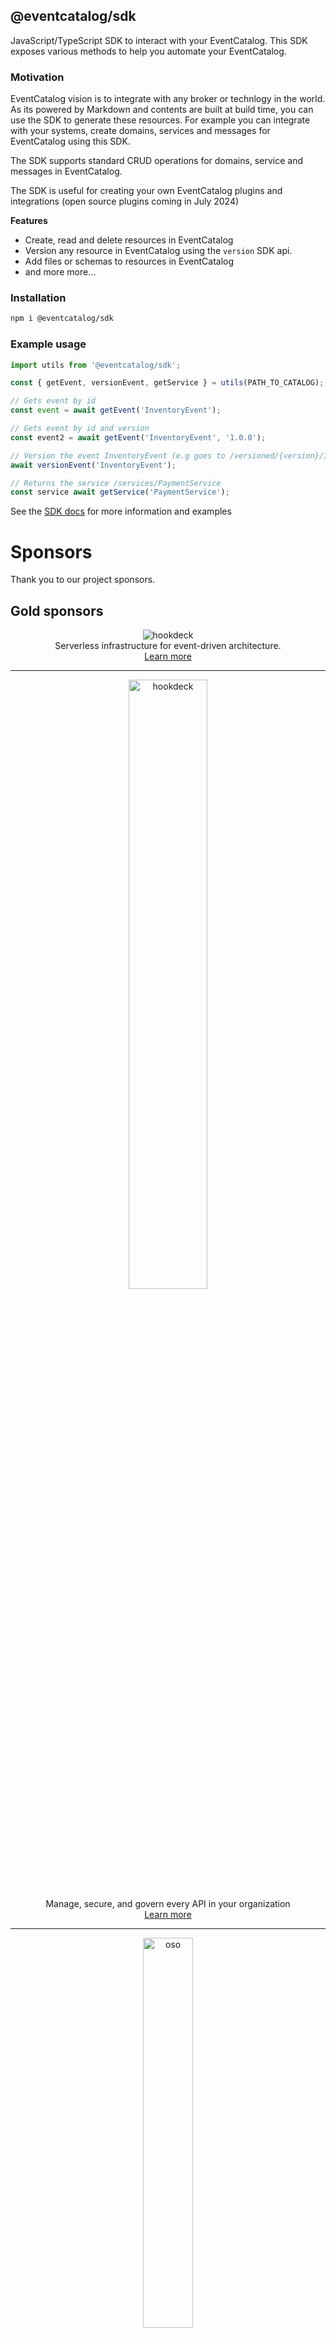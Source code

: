## @eventcatalog/sdk

JavaScript/TypeScript SDK to interact with your EventCatalog. This SDK exposes various methods to help you automate your EventCatalog.

### Motivation

EventCatalog vision is to integrate with any broker or technlogy in the world. As its powered by Markdown and contents are built at build time, you can use the SDK
to generate these resources. For example you can integrate with your systems, create domains, services and messages for EventCatalog using this SDK.

The SDK supports standard CRUD operations for domains, service and messages in EventCatalog.

The SDK is useful for creating your own EventCatalog plugins and integrations (open source plugins coming in July 2024)

**Features**

- Create, read and delete resources in EventCatalog
- Version any resource in EventCatalog using the `version` SDK api.
- Add files or schemas to resources in EventCatalog
- and more more...

### Installation

```sh
npm i @eventcatalog/sdk
```

### Example usage

```typescript
import utils from '@eventcatalog/sdk';

const { getEvent, versionEvent, getService } = utils(PATH_TO_CATALOG);

// Gets event by id
const event = await getEvent('InventoryEvent');

// Gets event by id and version
const event2 = await getEvent('InventoryEvent', '1.0.0');

// Version the event InventoryEvent (e.g goes to /versioned/{version}/InventoryEvent)
await versionEvent('InventoryEvent');

// Returns the service /services/PaymentService
const service await getService('PaymentService');
```

See the [SDK docs](https://www.eventcatalog.dev/docs/sdk) for more information and examples

# Sponsors

Thank you to our project sponsors.

## Gold sponsors

<div align="center">
  <img alt="hookdeck" src="./images/sponsors/hookdeck.svg" />
  <p style="margin: 0; padding: 0;">Serverless infrastructure for event-driven architecture. </p>
  <a href="https://hookdeck.com/?ref=eventcatalog-sponsor" target="_blank" >Learn more</a>
</div>

<hr />

<div align="center">
  <img alt="hookdeck" src="./images/sponsors/gravitee-logo-black.svg" width="50%" />
  <p style="margin: 0; padding: 0;">Manage, secure, and govern every API in your organization</p>
  <a href="https://www.gravitee.io/?ref=eventcatalog-sponsor" target="_blank" >Learn more</a>
</div>

<hr />

<div align="center">
  <img alt="oso" src="./images/sponsors/oso-logo-green.png" width="40%" />
  <p style="margin: 0; padding: 0;">Delivering Apache Kafka professional services to your business</p>
  <a href="https://oso.sh/?utm_source=eventcatalog&utm_medium=web&utm_campaign=sponsorship" target="_blank" >Learn more</a>
</div>

<hr />

_Sponsors help make EventCatalog sustainable, want to help the project? Get in touch! Or [visit our sponsor page](https://www.eventcatalog.dev/support)._

# Enterprise support

Interested in collaborating with us? Our offerings include dedicated support, priority assistance, feature development, custom integrations, and more.

Find more details on our [services page](https://eventcatalog.dev/services).

